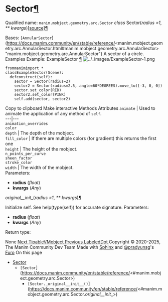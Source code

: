 # Sector[¶](https://docs.manim.community/en/stable/reference/<#sector> "Link to this heading")
Qualified name: `manim.mobject.geometry.arc.Sector`
_class_ Sector(_radius =1_, _** kwargs_)[[source]](https://docs.manim.community/en/stable/reference/<../_modules/manim/mobject/geometry/arc.html#Sector>)[¶](https://docs.manim.community/en/stable/reference/<#manim.mobject.geometry.arc.Sector> "Link to this definition")
    
Bases: `[AnnularSector`](https://docs.manim.community/en/stable/reference/<manim.mobject.geometry.arc.AnnularSector.html#manim.mobject.geometry.arc.AnnularSector> "manim.mobject.geometry.arc.AnnularSector")
A sector of a circle.
Examples
Example: ExampleSector [¶](https://docs.manim.community/en/stable/reference/<#examplesector>)
![../_images/ExampleSector-1.png](https://docs.manim.community/en/stable/_images/ExampleSector-1.png)
```
frommanimimport *
classExampleSector(Scene):
  defconstruct(self):
    sector = Sector(radius=2)
    sector2 = Sector(radius=2.5, angle=60*DEGREES).move_to([-3, 0, 0])
    sector.set_color(RED)
    sector2.set_color(PINK)
    self.add(sector, sector2)

```
Copy to clipboard
Make interactive
Methods
Attributes
`animate` | Used to animate the application of any method of `self`.  
---|---  
`animation_overrides`  
`color`  
`depth` | The depth of the mobject.  
`fill_color` | If there are multiple colors (for gradient) this returns the first one  
`height` | The height of the mobject.  
`n_points_per_curve`  
`sheen_factor`  
`stroke_color`  
`width` | The width of the mobject.  
Parameters:
    
  * **radius** (_float_)
  * **kwargs** (_Any_)


_original__init__(_radius =1_, _** kwargs_)[¶](https://docs.manim.community/en/stable/reference/<#manim.mobject.geometry.arc.Sector._original__init__> "Link to this definition")
    
Initialize self. See help(type(self)) for accurate signature.
Parameters:
    
  * **radius** (_float_)
  * **kwargs** (_Any_)


Return type:
    
None
[ Next TipableVMobject ](https://docs.manim.community/en/stable/reference/<manim.mobject.geometry.arc.TipableVMobject.html>) [ Previous LabeledDot ](https://docs.manim.community/en/stable/reference/<manim.mobject.geometry.arc.LabeledDot.html>)
Copyright © 2020-2025, The Manim Community Dev Team 
Made with [Sphinx](https://docs.manim.community/en/stable/reference/<https:/www.sphinx-doc.org/>) and [@pradyunsg](https://docs.manim.community/en/stable/reference/<https:/pradyunsg.me>)'s [Furo](https://docs.manim.community/en/stable/reference/<https:/github.com/pradyunsg/furo>)
On this page 
  * [Sector](https://docs.manim.community/en/stable/reference/<#>)
    * `[Sector`](https://docs.manim.community/en/stable/reference/<#manim.mobject.geometry.arc.Sector>)
      * `[Sector._original__init__()`](https://docs.manim.community/en/stable/reference/<#manim.mobject.geometry.arc.Sector._original__init__>)



